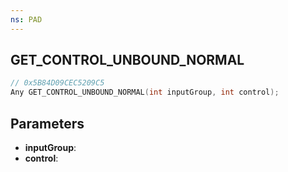 ```yaml
---
ns: PAD
---
```

## GET_CONTROL_UNBOUND_NORMAL

```c
// 0x5B84D09CEC5209C5
Any GET_CONTROL_UNBOUND_NORMAL(int inputGroup, int control);
```

## Parameters
* **inputGroup**:
* **control**:

